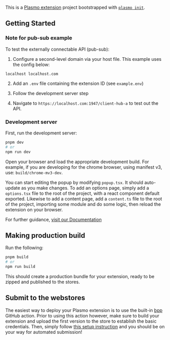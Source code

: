 This is a [Plasmo extension](https://docs.plasmo.com/) project bootstrapped with [`plasmo init`](https://www.npmjs.com/package/plasmo).

## Getting Started

### Note for pub-sub example

To test the externally connectable API (pub-sub):

1. Configure a second-level domain via your host file. This example uses the config below:

```
localhost localhost.com
```

2. Add an `.env` file containing the extension ID (see `example.env`)

3. Follow the development server step
4. Navigate to `https://localhost.com:1947/client-hub-a` to test out the API.

### Development server

First, run the development server:

```bash
pnpm dev
# or
npm run dev
```

Open your browser and load the appropriate development build. For example, if you are developing for the chrome browser, using manifest v3, use: `build/chrome-mv3-dev`.

You can start editing the popup by modifying `popup.tsx`. It should auto-update as you make changes. To add an options page, simply add a `options.tsx` file to the root of the project, with a react component default exported. Likewise to add a content page, add a `content.ts` file to the root of the project, importing some module and do some logic, then reload the extension on your browser.

For further guidance, [visit our Documentation](https://docs.plasmo.com/)

## Making production build

Run the following:

```bash
pnpm build
# or
npm run build
```

This should create a production bundle for your extension, ready to be zipped and published to the stores.

## Submit to the webstores

The easiest way to deploy your Plasmo extension is to use the built-in [bpp](https://bpp.browser.market) GitHub action. Prior to using this action however, make sure to build your extension and upload the first version to the store to establish the basic credentials. Then, simply follow [this setup instruction](https://docs.plasmo.com/framework/workflows/submit) and you should be on your way for automated submission!
